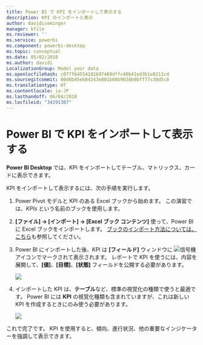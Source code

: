 ```yaml
---
title: Power BI で KPI をインポートして表示する
description: KPI のインポートと表示
author: davidiseminger
manager: kfile
ms.reviewer: ''
ms.service: powerbi
ms.component: powerbi-desktop
ms.topic: conceptual
ms.date: 05/02/2018
ms.author: davidi
LocalizationGroup: Model your data
ms.openlocfilehash: c077f64554101b97469dffc40b41ed3b1e8211cd
ms.sourcegitcommit: 80d6b45eb84243e801b60b9038b9bff77c30d5c8
ms.translationtype: HT
ms.contentlocale: ja-JP
ms.lasthandoff: 06/04/2018
ms.locfileid: "34291307"
---
```

# <a name="import-and-display-kpis-in-power-bi"></a>Power BI で KPI をインポートして表示する
**Power BI Desktop** では、KPI をインポートしてテーブル、マトリックス、カードに表示できます。

KPI をインポートして表示するには、次の手順を実行します。

1. Power Pivot モデルと KPI のある Excel ブックから始めます。 この演習では、*KPIs* という名前のブックを使用します。

1. **[ファイル] -> [インポート] -> [Excel ブック コンテンツ]** 使って、Power BI に Excel ブックをインポートします。 [ブックのインポート方法については、こちら](desktop-import-excel-workbooks.md)も参照してください。 

1. Power BI にインポートした後、KPI は **[フィールド]** ウィンドウに ![信号機](media/desktop-import-and-display-kpis/traffic.png) アイコンでマークされて表示されます。 レポートで KPI を使うには、内容を展開して、**[値]**、**[目標]**、**[状態]** フィールドを公開する必要があります。

    ![](media/desktop-import-and-display-kpis/desktoppreviewfeatureon2.png)

1. インポートした KPI は、**テーブル**など、標準の視覚化の種類で使うと最適です。 Power BI には **KPI** の視覚化種類も含まれていますが、これは新しい KPI を作成するときにのみ使う必要があります。
   
    ![](media/desktop-import-and-display-kpis/desktoppreviewfeatureon3.png)

これで完了です。 KPI を使用すると、傾向、進行状況、他の重要なインジケーターを強調して表示できます。
